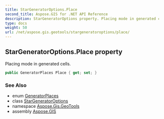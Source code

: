 ```yaml
---
title: StarGeneratorOptions.Place
second_title: Aspose.GIS for .NET API Reference
description: StarGeneratorOptions property. Placing mode in generated cells
type: docs
weight: 50
url: /net/aspose.gis.geotools/stargeneratoroptions/place/
---
```

## StarGeneratorOptions.Place property

Placing mode in generated cells.

```csharp
public GeneratorPlaces Place { get; set; }
```

### See Also

* enum [GeneratorPlaces](../../generatorplaces/)
* class [StarGeneratorOptions](../)
* namespace [Aspose.Gis.GeoTools](../../stargeneratoroptions/)
* assembly [Aspose.GIS](../../../)


